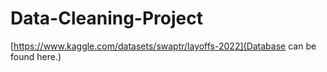 # Data-Cleaning-Project


[https://www.kaggle.com/datasets/swaptr/layoffs-2022](Database can be found here.)

